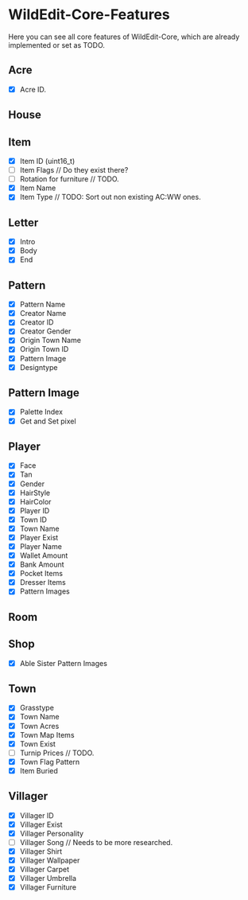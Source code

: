# WildEdit-Core-Features

Here you can see all core features of WildEdit-Core, which are already implemented or set as TODO.

## Acre
- [x] Acre ID.

## House

## Item
- [x] Item ID (uint16_t)
- [ ] Item Flags // Do they exist there?
- [ ] Rotation for furniture // TODO.
- [x] Item Name
- [x] Item Type // TODO: Sort out non existing AC:WW ones.

## Letter
- [x] Intro
- [x] Body
- [x] End

## Pattern
- [x] Pattern Name
- [x] Creator Name
- [x] Creator ID
- [x] Creator Gender
- [x] Origin Town Name
- [x] Origin Town ID
- [x] Pattern Image
- [x] Designtype

## Pattern Image
- [x] Palette Index
- [x] Get and Set pixel

## Player
- [x] Face
- [x] Tan
- [x] Gender
- [x] HairStyle
- [x] HairColor
- [x] Player ID
- [x] Town ID
- [x] Town Name
- [x] Player Exist
- [x] Player Name
- [x] Wallet Amount
- [x] Bank Amount
- [x] Pocket Items
- [x] Dresser Items
- [x] Pattern Images

## Room

## Shop
- [x] Able Sister Pattern Images

## Town
- [x] Grasstype
- [x] Town Name
- [x] Town Acres
- [x] Town Map Items
- [x] Town Exist
- [ ] Turnip Prices // TODO.
- [x] Town Flag Pattern
- [x] Item Buried

## Villager
- [x] Villager ID
- [x] Villager Exist
- [x] Villager Personality
- [ ] Villager Song // Needs to be more researched.
- [x] Villager Shirt
- [x] Villager Wallpaper
- [x] Villager Carpet
- [x] Villager Umbrella
- [x] Villager Furniture